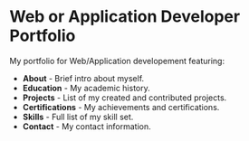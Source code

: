 # Web or Application Developer Portfolio
My portfolio for Web/Application developement featuring:
- **About** - Brief intro about myself.
- **Education** - My academic history.
- **Projects** - List of my created and contributed projects.
- **Certifications** - My achievements and certifications.
- **Skills** - Full list of my skill set.
- **Contact** - My contact information.
